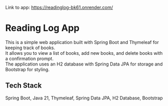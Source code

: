 Link to app: https://readinglog-bk61.onrender.com/

# Reading Log App

This is a simple web application built with Spring Boot and Thymeleaf for keeping track of books.  
It allows you to view a list of books, add new books, and delete books with a confirmation prompt.  
The application uses an H2 database with Spring Data JPA for storage and Bootstrap for styling.

## Tech Stack
Spring Boot, Java 21, Thymeleaf, Spring Data JPA, H2 Database, Bootstrap
